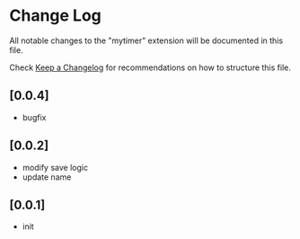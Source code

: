 # Change Log
All notable changes to the "mytimer" extension will be documented in this file.

Check [Keep a Changelog](http://keepachangelog.com/) for recommendations on how to structure this file.

## [0.0.4]
- bugfix

## [0.0.2]

- modify save logic
- update name

## [0.0.1]
- init